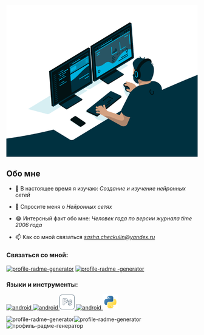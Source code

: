 <div id="header" align="center">
  <img src="https://github.com/AlexChek51/AlexChek51/blob/main/code.gif" width="700"height=400/>
</div>

## Обо мне

- 🌱 В настоящее время я изучаю: *Создание и изучение нейронных сетей*

- 💬 Спросите меня о *Нейронных сетях*

- 😂 Интерсный факт обо мне: *Человек года по версии журнала time 2006 года*

- 📫 Как со мной связаться *sasha.checkulin@yandex.ru*

<h3 align="left">Связаться со мной:</h3> <p align="left"> <a href="https: //github.com/AlexChek51" target="blank"><img align="center" src=https://raw.githubusercontent.com/rahuldkjain/github-profile-readme-generator/master/src/images/icons /Social/github.svg alt="profile-radme-generator" height="30" width="40" /></a> <a href="https://discord.gg/marcus9503" target="blank "><img align="center" src=https://raw.githubusercontent.com/rahuldkjain/github-profile-readme-generator/master/src/images/icons/Social/discord.svg alt="profile-radme -generator" height="30" width="40" /></a> </p>

<h3 align="left">Языки и инструменты:</h3> <p align="left"> <a href =https://www.blender.org/ target="_blank" rel="noreferrer"> <img src=https://download.blender.org/branding/community/blender_community_badge_white.svg alt="android" width= "40" height="40"/> </a> <a href=https://www.linux.org/ target="_blank" rel="noreferrer"> <img src=https://raw.githubusercontent .com/devicons/devicon/master/icons/linux/linux-original.svg alt="android" width="40" height="40"/> </a> <a href=https://www.photoshop .com/en target="_blank" rel="noreferrer"> <img src=https://raw.githubusercontent.com/devicons/devicon/master/icons/photoshop/photoshop-line.svg alt="android" ширина ="40" height="40"/> </a> <a href=https://www.postgresql.org target="_blank" rel="noreferrer"> <img src=https://raw.githubusercontent .com/devicons/devicon/master/icons/postgresql/postgresql-original-wordmark.svg alt="android" width="40" height="40"/> </a> <a href=https://www .питон.org target="_blank" rel="noreferrer"> <img src=https://raw.githubusercontent.com/devicons/devicon/master/icons/python/python-original.svg alt="android" width="40 " height="40"/> </a> </p>



<img align="left" height="auto" width={300} src="https://github-readme-stats.vercel.app/ api?username=AlexChek51&show_icons=true&theme=dark&locale=en&hide_border=false" alt="profile-radme-generator" />



<img align="left" height="auto" width={300} src="https://github -readme-streak-stats.herokuapp.com/?user=AlexChek51&theme=dark&mode=weekly&hide_border=false&locale=en" alt="profile-radme-generator" />



<img align="left" height="auto" width={300} src="https://github-readme-stats.vercel.app/api/top-langs/?username=AlexChek51&theme=dark&hide_border=false" alt ="профиль-радме-генератор" />

